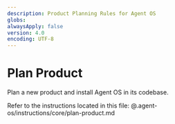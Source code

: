 ```yaml
---
description: Product Planning Rules for Agent OS
globs:
alwaysApply: false
version: 4.0
encoding: UTF-8
---
```


# Plan Product

Plan a new product and install Agent OS in its codebase.

Refer to the instructions located in this file:
@.agent-os/instructions/core/plan-product.md
